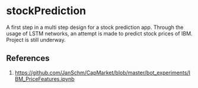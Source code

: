 # stockPrediction
A first step in a multi step design for a stock prediction app. Through the usage of LSTM networks, an attempt is made to predict stock prices of IBM. Project is still underway.

## References
1. https://github.com/JanSchm/CapMarket/blob/master/bot_experiments/IBM_PriceFeatures.ipynb
